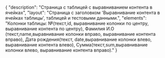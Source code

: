 {
"description": "Страница с таблицей с выравниванием контента в ячейках",
"layout": "Страница с заголовком 'Выравнивание контента в ячейках таблицы', таблицей и тестовыми данными.",
"elements": "Колонки таблицы: №(текст,id, выравнивание колонки по центру, выравнивание контента по центру),
 Фамилия И.О (текст,name,выравнивание колонки вправо, выравнивание контента вправо), 
 Дата рождения(текст, date,выравнивание колонки влево, выравнивание контента влево), 
 Сумма(текст,sum,выравнивание колонки влево, выравнивание контента вправо)."
}